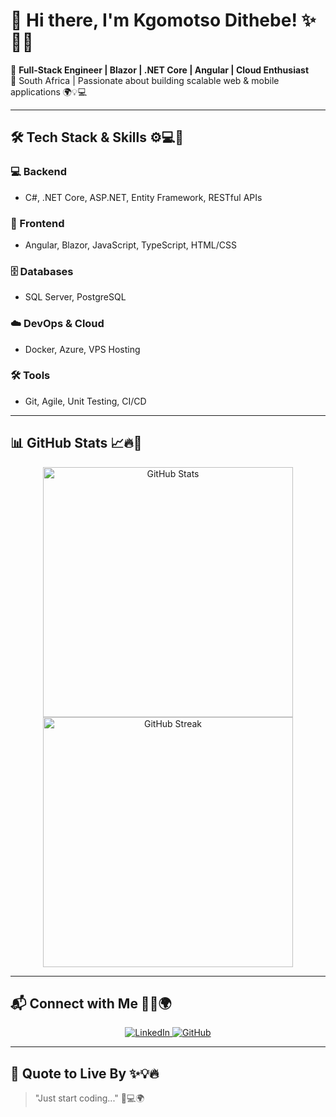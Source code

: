 <!--
**KgomotsoDithebe/KgomotsoDithebe** is a ✨ _special_ ✨ repository because its `README.md` (this file) appears on your GitHub profile.

Here are some ideas to get you started:

- 🔭 I’m currently working on ...
- 🌱 I’m currently learning ...
- 👯 I’m looking to collaborate on ...
- 🤔 I’m looking for help with ...
- 💬 Ask me about ...
- 📫 How to reach me: ...
- 😄 Pronouns: ...
- ⚡ Fun fact: ...
-->
# 👋 Hi there, I'm **Kgomotso Dithebe**! ✨🚀🔥

🚀 **Full-Stack Engineer | Blazor | .NET Core | Angular | Cloud Enthusiast**  
📍 South Africa | Passionate about building scalable web & mobile applications 🌍💡💻  

---

## 🛠️ Tech Stack & Skills ⚙️💻🚀

### 💻 Backend
- C#, .NET Core, ASP.NET, Entity Framework, RESTful APIs

### 🎨 Frontend
- Angular, Blazor, JavaScript, TypeScript, HTML/CSS

### 🗄️ Databases
- SQL Server, PostgreSQL

### ☁️ DevOps & Cloud
- Docker, Azure, VPS Hosting

### 🛠️ Tools
- Git, Agile, Unit Testing, CI/CD

---

## 📊 GitHub Stats 📈🔥🚀

<p align="center">
  <img src="https://github-readme-stats.vercel.app/api?username=KgomotsoDithebe&show_icons=true&theme=radical" alt="GitHub Stats" width="400"/>
  <img src="https://github-readme-streak-stats.herokuapp.com/?user=KgomotsoDithebe&theme=radical" alt="GitHub Streak" width="400"/>
</p>

---

## 📬 Connect with Me 📩🤝🌍

<p align="center">
  <a href="https://www.linkedin.com/in/kgomotsodithebe" target="_blank">
    <img src="https://img.shields.io/badge/LinkedIn-0077B5?style=for-the-badge&logo=linkedin&logoColor=white" alt="LinkedIn"/>
  </a>
  <a href="https://github.com/KgomotsoDithebe" target="_blank">
    <img src="https://img.shields.io/badge/GitHub-181717?style=for-the-badge&logo=github&logoColor=white" alt="GitHub"/>
  </a>
</p>

---

## 🌟 Quote to Live By ✨💡🔥

> "Just start coding..." 🚀💻🌍
